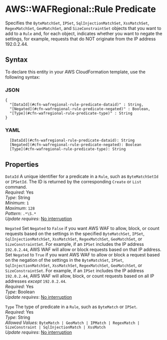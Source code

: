 # AWS::WAFRegional::Rule Predicate<a name="aws-properties-wafregional-rule-predicate"></a>

Specifies the `ByteMatchSet`, `IPSet`, `SqlInjectionMatchSet`, `XssMatchSet`, `RegexMatchSet`, `GeoMatchSet`, and `SizeConstraintSet` objects that you want to add to a `Rule` and, for each object, indicates whether you want to negate the settings, for example, requests that do NOT originate from the IP address 192\.0\.2\.44\. 

## Syntax<a name="aws-properties-wafregional-rule-predicate-syntax"></a>

To declare this entity in your AWS CloudFormation template, use the following syntax:

### JSON<a name="aws-properties-wafregional-rule-predicate-syntax.json"></a>

```
{
  "[DataId](#cfn-wafregional-rule-predicate-dataid)" : String,
  "[Negated](#cfn-wafregional-rule-predicate-negated)" : Boolean,
  "[Type](#cfn-wafregional-rule-predicate-type)" : String
}
```

### YAML<a name="aws-properties-wafregional-rule-predicate-syntax.yaml"></a>

```
  [DataId](#cfn-wafregional-rule-predicate-dataid): String
  [Negated](#cfn-wafregional-rule-predicate-negated): Boolean
  [Type](#cfn-wafregional-rule-predicate-type): String
```

## Properties<a name="aws-properties-wafregional-rule-predicate-properties"></a>

`DataId`  <a name="cfn-wafregional-rule-predicate-dataid"></a>
A unique identifier for a predicate in a `Rule`, such as `ByteMatchSetId` or `IPSetId`\. The ID is returned by the corresponding `Create` or `List` command\.  
*Required*: Yes  
*Type*: String  
*Minimum*: `1`  
*Maximum*: `128`  
*Pattern*: `.*\S.*`  
*Update requires*: [No interruption](https://docs.aws.amazon.com/AWSCloudFormation/latest/UserGuide/using-cfn-updating-stacks-update-behaviors.html#update-no-interrupt)

`Negated`  <a name="cfn-wafregional-rule-predicate-negated"></a>
Set `Negated` to `False` if you want AWS WAF to allow, block, or count requests based on the settings in the specified `ByteMatchSet`, `IPSet`, `SqlInjectionMatchSet`, `XssMatchSet`, `RegexMatchSet`, `GeoMatchSet`, or `SizeConstraintSet`\. For example, if an `IPSet` includes the IP address `192.0.2.44`, AWS WAF will allow or block requests based on that IP address\.  
Set `Negated` to `True` if you want AWS WAF to allow or block a request based on the negation of the settings in the `ByteMatchSet`, `IPSet`, `SqlInjectionMatchSet`, `XssMatchSet`, `RegexMatchSet`, `GeoMatchSet`, or `SizeConstraintSet`\. For example, if an `IPSet` includes the IP address `192.0.2.44`, AWS WAF will allow, block, or count requests based on all IP addresses *except* `192.0.2.44`\.  
*Required*: Yes  
*Type*: Boolean  
*Update requires*: [No interruption](https://docs.aws.amazon.com/AWSCloudFormation/latest/UserGuide/using-cfn-updating-stacks-update-behaviors.html#update-no-interrupt)

`Type`  <a name="cfn-wafregional-rule-predicate-type"></a>
The type of predicate in a `Rule`, such as `ByteMatch` or `IPSet`\.  
*Required*: Yes  
*Type*: String  
*Allowed Values*: `ByteMatch | GeoMatch | IPMatch | RegexMatch | SizeConstraint | SqlInjectionMatch | XssMatch`  
*Update requires*: [No interruption](https://docs.aws.amazon.com/AWSCloudFormation/latest/UserGuide/using-cfn-updating-stacks-update-behaviors.html#update-no-interrupt)
